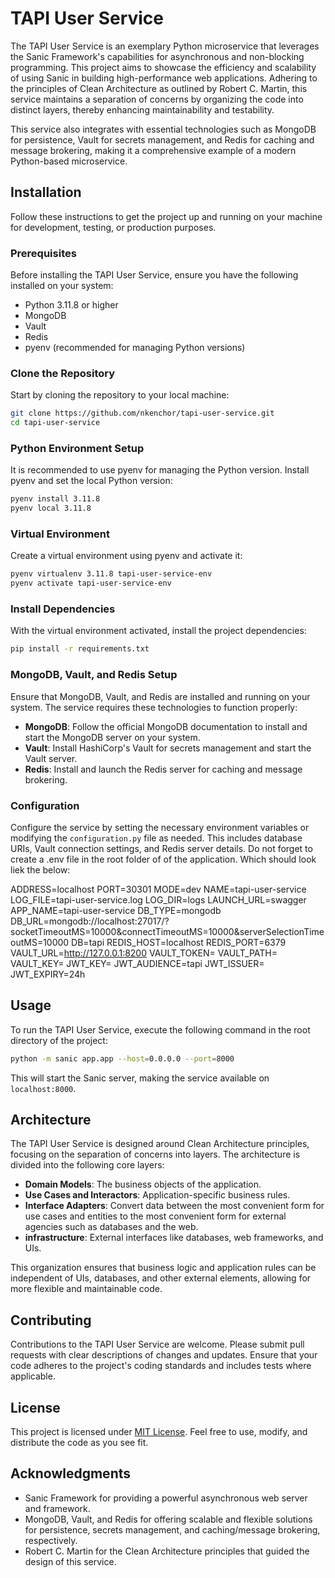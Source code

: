# TAPI User Service

The TAPI User Service is an exemplary Python microservice that leverages the Sanic Framework's capabilities for asynchronous and non-blocking programming. This project aims to showcase the efficiency and scalability of using Sanic in building high-performance web applications. Adhering to the principles of Clean Architecture as outlined by Robert C. Martin, this service maintains a separation of concerns by organizing the code into distinct layers, thereby enhancing maintainability and testability.

This service also integrates with essential technologies such as MongoDB for persistence, Vault for secrets management, and Redis for caching and message brokering, making it a comprehensive example of a modern Python-based microservice.

## Installation

Follow these instructions to get the project up and running on your machine for development, testing, or production purposes.

### Prerequisites

Before installing the TAPI User Service, ensure you have the following installed on your system:

- Python 3.11.8 or higher
- MongoDB
- Vault
- Redis
- pyenv (recommended for managing Python versions)

### Clone the Repository

Start by cloning the repository to your local machine:

```bash
git clone https://github.com/nkenchor/tapi-user-service.git
cd tapi-user-service
```

### Python Environment Setup

It is recommended to use pyenv for managing the Python version. Install pyenv and set the local Python version:

```bash
pyenv install 3.11.8
pyenv local 3.11.8
```

### Virtual Environment

Create a virtual environment using pyenv and activate it:

```bash
pyenv virtualenv 3.11.8 tapi-user-service-env
pyenv activate tapi-user-service-env
```

### Install Dependencies

With the virtual environment activated, install the project dependencies:

```bash
pip install -r requirements.txt
```

### MongoDB, Vault, and Redis Setup

Ensure that MongoDB, Vault, and Redis are installed and running on your system. The service requires these technologies to function properly:

- **MongoDB**: Follow the official MongoDB documentation to install and start the MongoDB server on your system.
- **Vault**: Install HashiCorp's Vault for secrets management and start the Vault server.
- **Redis**: Install and launch the Redis server for caching and message brokering.

### Configuration

Configure the service by setting the necessary environment variables or modifying the `configuration.py` file as needed. This includes database URIs, Vault connection settings, and Redis server details. Do not forget to create a .env file in the root folder of of the application. Which should look liek the below:

ADDRESS=localhost
PORT=30301
MODE=dev
NAME=tapi-user-service
LOG_FILE=tapi-user-service.log
LOG_DIR=logs
LAUNCH_URL=swagger
APP_NAME=tapi-user-service
DB_TYPE=mongodb
DB_URL=mongodb://localhost:27017/?socketTimeoutMS=10000&connectTimeoutMS=10000&serverSelectionTimeoutMS=10000
DB=tapi
REDIS_HOST=localhost
REDIS_PORT=6379
VAULT_URL=http://127.0.0.1:8200
VAULT_TOKEN=
VAULT_PATH=
VAULT_KEY=
JWT_KEY=
JWT_AUDIENCE=tapi
JWT_ISSUER=
JWT_EXPIRY=24h

## Usage

To run the TAPI User Service, execute the following command in the root directory of the project:

```bash
python -m sanic app.app --host=0.0.0.0 --port=8000
```

This will start the Sanic server, making the service available on `localhost:8000`.

## Architecture

The TAPI User Service is designed around Clean Architecture principles, focusing on the separation of concerns into layers. The architecture is divided into the following core layers:

- **Domain Models**: The business objects of the application.
- **Use Cases and Interactors**: Application-specific business rules.
- **Interface Adapters**: Convert data between the most convenient form for use cases and entities to the most convenient form for external agencies such as databases and the web.
- **infrastructure**: External interfaces like databases, web frameworks, and UIs.

This organization ensures that business logic and application rules can be independent of UIs, databases, and other external elements, allowing for more flexible and maintainable code.

## Contributing

Contributions to the TAPI User Service are welcome. Please submit pull requests with clear descriptions of changes and updates. Ensure that your code adheres to the project's coding standards and includes tests where applicable.

## License

This project is licensed under [MIT License](LICENSE.md). Feel free to use, modify, and distribute the code as you see fit.

## Acknowledgments

- Sanic Framework for providing a powerful asynchronous web server and framework.
- MongoDB, Vault, and Redis for offering scalable and flexible solutions for persistence, secrets management, and caching/message brokering, respectively.
- Robert C. Martin for the Clean Architecture principles that guided the design of this service.